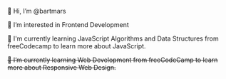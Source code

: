 👋 Hi, I’m @bartmars

👀 I’m interested in Frontend Development

🌱 I'm currently learning JavaScript Algorithms and Data Structures from freeCodecamp to learn more about JavaScript.

~~🌱 I’m currently learning Web Development from freeCodeCamp to learn more about Responsive Web Design.~~


<!---
bartmars/bartmars is a ✨ special ✨ repository because its `README.md` (this file) appears on your GitHub profile.
You can click the Preview link to take a look at your changes.
--->
